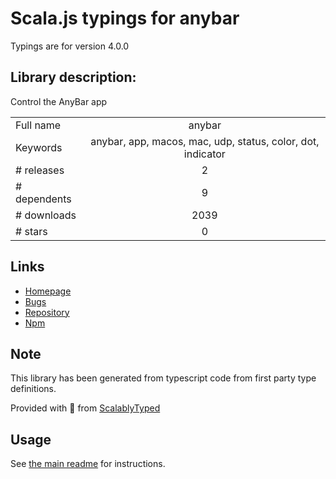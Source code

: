
# Scala.js typings for anybar

Typings are for version 4.0.0

## Library description:
Control the AnyBar app

|                    |                 |
| ------------------ | :-------------: |
| Full name          | anybar |
| Keywords           | anybar, app, macos, mac, udp, status, color, dot, indicator |
| # releases         | 2 |
| # dependents       | 9 |
| # downloads        | 2039 |
| # stars            | 0 |

## Links
- [Homepage](https://github.com/sindresorhus/anybar#readme)
- [Bugs](https://github.com/sindresorhus/anybar/issues)
- [Repository](https://github.com/sindresorhus/anybar)
- [Npm](https://www.npmjs.com/package/anybar)
    


## Note
This library has been generated from typescript code from first party type definitions.

Provided with :purple_heart: from [ScalablyTyped](https://github.com/oyvindberg/ScalablyTyped)

## Usage
See [the main readme](../../readme.md) for instructions.



